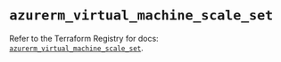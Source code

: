 # `azurerm_virtual_machine_scale_set`

Refer to the Terraform Registry for docs: [`azurerm_virtual_machine_scale_set`](https://registry.terraform.io/providers/hashicorp/azurerm/3.115.0/docs/resources/virtual_machine_scale_set).
